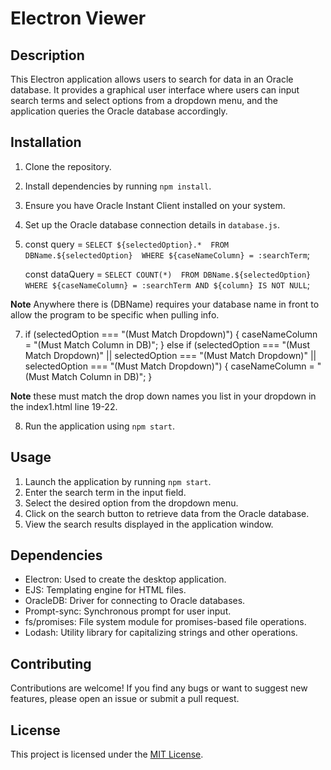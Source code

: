# Electron Viewer

## Description
This Electron application allows users to search for data in an Oracle database. It provides a graphical user interface where users can input search terms and select options from a dropdown menu, and the application queries the Oracle database accordingly.

## Installation
1. Clone the repository.
2. Install dependencies by running `npm install`.
3. Ensure you have Oracle Instant Client installed on your system.
4. Set up the Oracle database connection details in `database.js`.
5.  const query = `
            SELECT ${selectedOption}.* 
            FROM DBName.${selectedOption} 
            WHERE ${caseNameColumn} = :searchTerm
        `;

    const dataQuery = `
                SELECT COUNT(*) 
                FROM DBName.${selectedOption}
                WHERE ${caseNameColumn} = :searchTerm AND ${column} IS NOT NULL
            `;
    
**Note** Anywhere there is (DBName) requires your database name in front to allow the program to be specific when pulling info.

7. if (selectedOption === "(Must Match Dropdown)") {
            caseNameColumn = "(Must Match Column in DB)";
        } else if (selectedOption === "(Must Match Dropdown)" || selectedOption === "(Must Match Dropdown)" || selectedOption === "(Must Match Dropdown)") {
            caseNameColumn = "(Must Match Column in DB)";
        }


**Note** these must match the drop down names you list in your dropdown in the index1.html line 19-22.

8. Run the application using `npm start`.

## Usage
1. Launch the application by running `npm start`.
2. Enter the search term in the input field.
3. Select the desired option from the dropdown menu.
4. Click on the search button to retrieve data from the Oracle database.
5. View the search results displayed in the application window.

## Dependencies
- Electron: Used to create the desktop application.
- EJS: Templating engine for HTML files.
- OracleDB: Driver for connecting to Oracle databases.
- Prompt-sync: Synchronous prompt for user input.
- fs/promises: File system module for promises-based file operations.
- Lodash: Utility library for capitalizing strings and other operations.

## Contributing
Contributions are welcome! If you find any bugs or want to suggest new features, please open an issue or submit a pull request.

## License
This project is licensed under the [MIT License](LICENSE).

